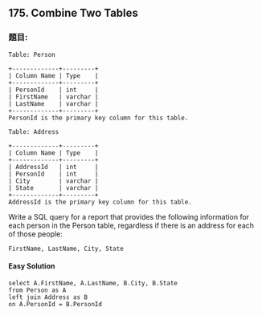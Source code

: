 ## 175. Combine Two Tables
### 題目:
```
Table: Person

+-------------+---------+
| Column Name | Type    |
+-------------+---------+
| PersonId    | int     |
| FirstName   | varchar |
| LastName    | varchar |
+-------------+---------+
PersonId is the primary key column for this table.
```
```
Table: Address

+-------------+---------+
| Column Name | Type    |
+-------------+---------+
| AddressId   | int     |
| PersonId    | int     |
| City        | varchar |
| State       | varchar |
+-------------+---------+
AddressId is the primary key column for this table.
``` 
Write a SQL query for a report that provides the following information for each person in the Person table, regardless if there is an address for each of those people:
```
FirstName, LastName, City, State
```
#### Easy Solution
```
select A.FirstName, A.LastName, B.City, B.State
from Person as A
left join Address as B
on A.PersonId = B.PersonId
```
